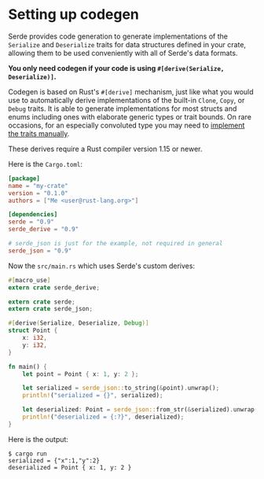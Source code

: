 # Setting up codegen

Serde provides code generation to generate implementations of the `Serialize`
and `Deserialize` traits for data structures defined in your crate, allowing
them to be used conveniently with all of Serde's data formats.

**You only need codegen if your code is using `#[derive(Serialize,
Deserialize)]`.**

Codegen is based on Rust's `#[derive]` mechanism, just like what you would use
to automatically derive implementations of the built-in `Clone`, `Copy`, or
`Debug` traits. It is able to generate implementations for most structs and
enums including ones with elaborate generic types or trait bounds. On rare
occasions, for an especially convoluted type you may need to [implement the
traits manually](custom-serialization.md).

These derives require a Rust compiler version 1.15 or newer.

Here is the `Cargo.toml`:

```toml:Cargo.toml
[package]
name = "my-crate"
version = "0.1.0"
authors = ["Me <user@rust-lang.org>"]

[dependencies]
serde = "0.9"
serde_derive = "0.9"

# serde_json is just for the example, not required in general
serde_json = "0.9"
```

Now the `src/main.rs` which uses Serde's custom derives:

```rust:src/main.rs
#[macro_use]
extern crate serde_derive;

extern crate serde;
extern crate serde_json;

#[derive(Serialize, Deserialize, Debug)]
struct Point {
    x: i32,
    y: i32,
}

fn main() {
    let point = Point { x: 1, y: 2 };

    let serialized = serde_json::to_string(&point).unwrap();
    println!("serialized = {}", serialized);

    let deserialized: Point = serde_json::from_str(&serialized).unwrap();
    println!("deserialized = {:?}", deserialized);
}
```

Here is the output:

```
$ cargo run
serialized = {"x":1,"y":2}
deserialized = Point { x: 1, y: 2 }
```
